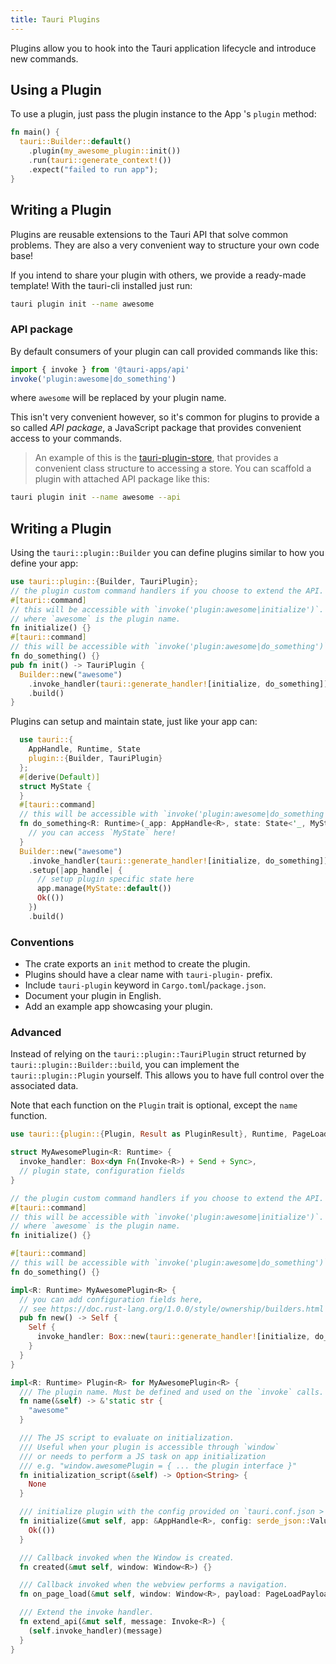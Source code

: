 ```yaml
---
title: Tauri Plugins
---
```


Plugins allow you to hook into the Tauri application lifecycle and introduce new commands.

## Using a Plugin

To use a plugin, just pass the plugin instance to the App
's `plugin` method:

```rust
fn main() {
  tauri::Builder::default()
    .plugin(my_awesome_plugin::init())
    .run(tauri::generate_context!())
    .expect("failed to run app");
}
```

## Writing a Plugin

Plugins are reusable extensions to the Tauri API that solve common problems. They are also a very convenient way to structure your own code base!

If you intend to share your plugin with others, we provide a ready-made template! With the tauri-cli installed just run:

```sh
tauri plugin init --name awesome
```

### API package

By default consumers of your plugin can call provided commands like this:

```ts
import { invoke } from '@tauri-apps/api'
invoke('plugin:awesome|do_something')
```

where `awesome` will be replaced by your plugin name.

This isn't very convenient however, so it's common for plugins to provide a so called _API package_, a JavaScript package that provides convenient access to your commands.

> An example of this is the [tauri-plugin-store](https://github.com/tauri-apps/tauri-plugin-store), that provides a convenient class structure to accessing a store.
> You can scaffold a plugin with attached API package like this:

```sh
tauri plugin init --name awesome --api
```

## Writing a Plugin

Using the `tauri::plugin::Builder` you can define plugins similar to how you define your app:

```rust
use tauri::plugin::{Builder, TauriPlugin};
// the plugin custom command handlers if you choose to extend the API.
#[tauri::command]
// this will be accessible with `invoke('plugin:awesome|initialize')`.
// where `awesome` is the plugin name.
fn initialize() {}
#[tauri::command]
// this will be accessible with `invoke('plugin:awesome|do_something')`.
fn do_something() {}
pub fn init() -> TauriPlugin {
  Builder::new("awesome")
    .invoke_handler(tauri::generate_handler![initialize, do_something])
    .build()
}
```

Plugins can setup and maintain state, just like your app can:

```rust
  use tauri::{
    AppHandle, Runtime, State
    plugin::{Builder, TauriPlugin}
  };
  #[derive(Default)]
  struct MyState {
  }
  #[tauri::command]
  // this will be accessible with `invoke('plugin:awesome|do_something')`.
  fn do_something<R: Runtime>(_app: AppHandle<R>, state: State<'_, MyState>) {
    // you can access `MyState` here!
  }
  Builder::new("awesome")
    .invoke_handler(tauri::generate_handler![initialize, do_something])
    .setup(|app_handle| {
      // setup plugin specific state here
      app.manage(MyState::default())
      Ok(())
    })
    .build()
```

### Conventions

- The crate exports an `init` method to create the plugin.
- Plugins should have a clear name with `tauri-plugin-` prefix.
- Include `tauri-plugin` keyword in `Cargo.toml`/`package.json`.
- Document your plugin in English.
- Add an example app showcasing your plugin.

### Advanced

Instead of relying on the `tauri::plugin::TauriPlugin` struct returned by `tauri::plugin::Builder::build`, you can implement the `tauri::plugin::Plugin` yourself. This allows you to have full control over the associated data.

Note that each function on the `Plugin` trait is optional, except the `name` function.

```rust
use tauri::{plugin::{Plugin, Result as PluginResult}, Runtime, PageLoadPayload, Window, Invoke, AppHandle};

struct MyAwesomePlugin<R: Runtime> {
  invoke_handler: Box<dyn Fn(Invoke<R>) + Send + Sync>,
  // plugin state, configuration fields
}

// the plugin custom command handlers if you choose to extend the API.
#[tauri::command]
// this will be accessible with `invoke('plugin:awesome|initialize')`.
// where `awesome` is the plugin name.
fn initialize() {}

#[tauri::command]
// this will be accessible with `invoke('plugin:awesome|do_something')`.
fn do_something() {}

impl<R: Runtime> MyAwesomePlugin<R> {
  // you can add configuration fields here,
  // see https://doc.rust-lang.org/1.0.0/style/ownership/builders.html
  pub fn new() -> Self {
    Self {
      invoke_handler: Box::new(tauri::generate_handler![initialize, do_something]),
    }
  }
}

impl<R: Runtime> Plugin<R> for MyAwesomePlugin<R> {
  /// The plugin name. Must be defined and used on the `invoke` calls.
  fn name(&self) -> &'static str {
    "awesome"
  }

  /// The JS script to evaluate on initialization.
  /// Useful when your plugin is accessible through `window`
  /// or needs to perform a JS task on app initialization
  /// e.g. "window.awesomePlugin = { ... the plugin interface }"
  fn initialization_script(&self) -> Option<String> {
    None
  }

  /// initialize plugin with the config provided on `tauri.conf.json > plugins > $yourPluginName` or the default value.
  fn initialize(&mut self, app: &AppHandle<R>, config: serde_json::Value) -> PluginResult<()> {
    Ok(())
  }

  /// Callback invoked when the Window is created.
  fn created(&mut self, window: Window<R>) {}

  /// Callback invoked when the webview performs a navigation.
  fn on_page_load(&mut self, window: Window<R>, payload: PageLoadPayload) {}

  /// Extend the invoke handler.
  fn extend_api(&mut self, message: Invoke<R>) {
    (self.invoke_handler)(message)
  }
}
``` 
